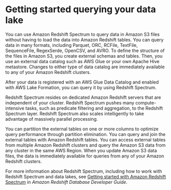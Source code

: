 # Getting started querying your data lake<a name="data-lake"></a>

You can use Amazon Redshift Spectrum to query data in Amazon S3 files without having to load the data into Amazon Redshift tables\. You can query data in many formats, including Parquet, ORC, RCFile, TextFile, SequenceFile, RegexSerde, OpenCSV, and AVRO\. To define the structure of the files in Amazon S3, you create external schemas and tables\. Then, you use an external data catalog such as AWS Glue or your own Apache Hive metastore\. Changes to either type of data catalog are immediately available to any of your Amazon Redshift clusters\.

After your data is registered with an AWS Glue Data Catalog and enabled with AWS Lake Formation, you can query it by using Redshift Spectrum\. 

Redshift Spectrum resides on dedicated Amazon Redshift servers that are independent of your cluster\. Redshift Spectrum pushes many compute\-intensive tasks, such as predicate filtering and aggregation, to the Redshift Spectrum layer\. Redshift Spectrum also scales intelligently to take advantage of massively parallel processing\.

You can partition the external tables on one or more columns to optimize query performance through partition elimination\. You can query and join the external tables with Amazon Redshift tables\. You can access external tables from multiple Amazon Redshift clusters and query the Amazon S3 data from any cluster in the same AWS Region\. When you update Amazon S3 data files, the data is immediately available for queries from any of your Amazon Redshift clusters\. 

For more information about Redshift Spectrum, including how to work with Redshift Spectrum and data lakes, see [Getting started with Amazon Redshift Spectrum](https://docs.aws.amazon.com/redshift/latest/dg/c-getting-started-using-spectrum.html) in *Amazon Redshift Database Developer Guide*\.
